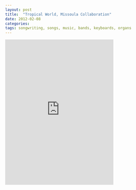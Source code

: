 ```yaml
---
layout: post
title:  "Tropical World, Missoula Collaboration"
date: 2012-02-08
categories:
tags: songwriting, songs, music, bands, keyboards, organs
---
```


<iframe style="border: 0; width: 350px; height: 470px;" src="http://bandcamp.com/EmbeddedPlayer/album=2856530032/size=large/bgcol=ffffff/linkcol=0687f5/tracklist=false/transparent=true/" seamless><a href="http://tummyrockrecords.bandcamp.com/album/sad-gross">Sad &amp; Gross by Tropical World</a></iframe>